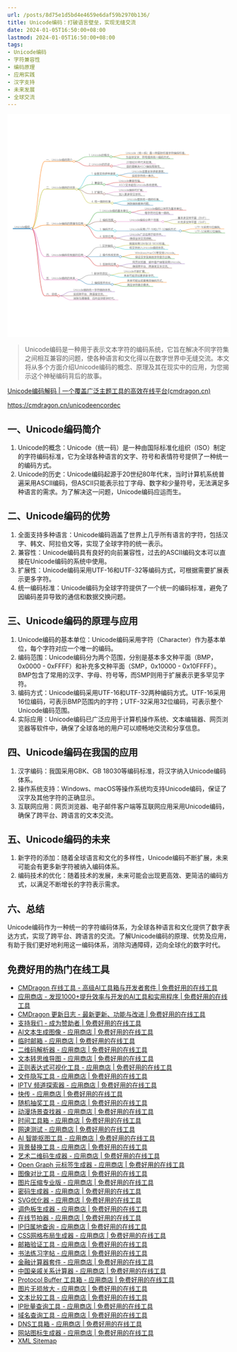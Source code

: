 ```yaml
---
url: /posts/8d75e1d5bd4e4659e6daf59b2970b136/
title: Unicode编码：打破语言壁垒，实现无缝交流
date: 2024-01-05T16:50:00+08:00
lastmod: 2024-01-05T16:50:00+08:00
tags:
- Unicode编码
- 字符兼容性
- 编码原理
- 应用实践
- 汉字支持
- 未来发展
- 全球交流
---
```


<img src="/images/2024_02_03 17_26_55.png" title="2024_02_03 17_26_55.png" alt="2024_02_03 17_26_55.png"/>

> Unicode编码是一种用于表示文本字符的编码系统，它旨在解决不同字符集之间相互兼容的问题，使各种语言和文化得以在数字世界中无缝交流。本文将从多个方面介绍Unicode编码的概念、原理及其在现实中的应用，为您揭示这个神秘编码背后的故事。

[Unicode编码解码 | 一个覆盖广泛主题工具的高效在线平台(cmdragon.cn)](https://cmdragon.cn/unicodeencordec)

https://cmdragon.cn/unicodeencordec

## 一、Unicode编码简介

1. Unicode的概念：Unicode（统一码）是一种由国际标准化组织（ISO）制定的字符编码标准，它为全球各种语言的文字、符号和表情符号提供了一种统一的编码方式。
2. Unicode的历史：Unicode编码起源于20世纪80年代末，当时计算机系统普遍采用ASCII编码，但ASCII只能表示拉丁字母、数字和少量符号，无法满足多种语言的需求。为了解决这一问题，Unicode编码应运而生。

## 二、Unicode编码的优势

1. 全面支持多种语言：Unicode编码涵盖了世界上几乎所有语言的字符，包括汉字、韩文、阿拉伯文等，实现了全球字符的统一表示。
2. 兼容性：Unicode编码具有良好的向前兼容性，过去的ASCII编码文本可以直接在Unicode编码的系统中使用。
3. 扩展性：Unicode编码采用UTF-16和UTF-32等编码方式，可根据需要扩展表示更多字符。
4. 统一编码标准：Unicode编码为全球字符提供了一个统一的编码标准，避免了因编码差异导致的通信和数据交换问题。

## 三、Unicode编码的原理与应用

1. Unicode编码的基本单位：Unicode编码采用字符（Character）作为基本单位，每个字符对应一个唯一的编码。
2. 编码范围：Unicode编码分为两个范围，分别是基本多文种平面（BMP，0x0000 - 0xFFFF）和补充多文种平面（SMP，0x10000 - 0x10FFFF）。BMP包含了常用的汉字、字母、符号等，而SMP则用于扩展表示更多罕见字符。
3. 编码方式：Unicode编码采用UTF-16和UTF-32两种编码方式。UTF-16采用16位编码，可表示BMP范围内的字符；UTF-32采用32位编码，可表示整个Unicode编码范围。
4. 实际应用：Unicode编码已广泛应用于计算机操作系统、文本编辑器、网页浏览器等软件中，确保了全球各地的用户可以顺畅地交流和分享信息。

## 四、Unicode编码在我国的应用

1. 汉字编码：我国采用GBK、GB 18030等编码标准，将汉字纳入Unicode编码体系。
2. 操作系统支持：Windows、macOS等操作系统均支持Unicode编码，保证了汉字及其他字符的正确显示。
3. 互联网应用：网页浏览器、电子邮件客户端等互联网应用采用Unicode编码，确保了跨平台、跨语言的文本交流。

## 五、Unicode编码的未来

1. 新字符的添加：随着全球语言和文化的多样性，Unicode编码不断扩展，未来可能会有更多新字符被纳入编码体系。
2. 编码技术的优化：随着技术的发展，未来可能会出现更高效、更简洁的编码方式，以满足不断增长的字符表示需求。

## 六、总结

Unicode编码作为一种统一的字符编码体系，为全球各种语言和文化提供了数字表达方式，实现了跨平台、跨语言的交流。了解Unicode编码的原理、优势及应用，有助于我们更好地利用这一编码体系，消除沟通障碍，迈向全球化的数字时代。

## 免费好用的热门在线工具

- [CMDragon 在线工具 - 高级AI工具箱与开发者套件 | 免费好用的在线工具](https://tools.cmdragon.cn/zh)
- [应用商店 - 发现1000+提升效率与开发的AI工具和实用程序 | 免费好用的在线工具](https://tools.cmdragon.cn/zh/apps?category=trending)
- [CMDragon 更新日志 - 最新更新、功能与改进 | 免费好用的在线工具](https://tools.cmdragon.cn/zh/changelog)
- [支持我们 - 成为赞助者 | 免费好用的在线工具](https://tools.cmdragon.cn/zh/sponsor)
- [AI文本生成图像 - 应用商店 | 免费好用的在线工具](https://tools.cmdragon.cn/zh/apps/text-to-image-ai)
- [临时邮箱 - 应用商店 | 免费好用的在线工具](https://tools.cmdragon.cn/zh/apps/temp-email)
- [二维码解析器 - 应用商店 | 免费好用的在线工具](https://tools.cmdragon.cn/zh/apps/qrcode-parser)
- [文本转思维导图 - 应用商店 | 免费好用的在线工具](https://tools.cmdragon.cn/zh/apps/text-to-mindmap)
- [正则表达式可视化工具 - 应用商店 | 免费好用的在线工具](https://tools.cmdragon.cn/zh/apps/regex-visualizer)
- [文件隐写工具 - 应用商店 | 免费好用的在线工具](https://tools.cmdragon.cn/zh/apps/steganography-tool)
- [IPTV 频道探索器 - 应用商店 | 免费好用的在线工具](https://tools.cmdragon.cn/zh/apps/iptv-explorer)
- [快传 - 应用商店 | 免费好用的在线工具](https://tools.cmdragon.cn/zh/apps/snapdrop)
- [随机抽奖工具 - 应用商店 | 免费好用的在线工具](https://tools.cmdragon.cn/zh/apps/lucky-draw)
- [动漫场景查找器 - 应用商店 | 免费好用的在线工具](https://tools.cmdragon.cn/zh/apps/anime-scene-finder)
- [时间工具箱 - 应用商店 | 免费好用的在线工具](https://tools.cmdragon.cn/zh/apps/time-toolkit)
- [网速测试 - 应用商店 | 免费好用的在线工具](https://tools.cmdragon.cn/zh/apps/speed-test)
- [AI 智能抠图工具 - 应用商店 | 免费好用的在线工具](https://tools.cmdragon.cn/zh/apps/background-remover)
- [背景替换工具 - 应用商店 | 免费好用的在线工具](https://tools.cmdragon.cn/zh/apps/background-replacer)
- [艺术二维码生成器 - 应用商店 | 免费好用的在线工具](https://tools.cmdragon.cn/zh/apps/artistic-qrcode)
- [Open Graph 元标签生成器 - 应用商店 | 免费好用的在线工具](https://tools.cmdragon.cn/zh/apps/open-graph-generator)
- [图像对比工具 - 应用商店 | 免费好用的在线工具](https://tools.cmdragon.cn/zh/apps/image-comparison)
- [图片压缩专业版 - 应用商店 | 免费好用的在线工具](https://tools.cmdragon.cn/zh/apps/image-compressor)
- [密码生成器 - 应用商店 | 免费好用的在线工具](https://tools.cmdragon.cn/zh/apps/password-generator)
- [SVG优化器 - 应用商店 | 免费好用的在线工具](https://tools.cmdragon.cn/zh/apps/svg-optimizer)
- [调色板生成器 - 应用商店 | 免费好用的在线工具](https://tools.cmdragon.cn/zh/apps/color-palette)
- [在线节拍器 - 应用商店 | 免费好用的在线工具](https://tools.cmdragon.cn/zh/apps/online-metronome)
- [IP归属地查询 - 应用商店 | 免费好用的在线工具](https://tools.cmdragon.cn/zh/apps/ip-geolocation)
- [CSS网格布局生成器 - 应用商店 | 免费好用的在线工具](https://tools.cmdragon.cn/zh/apps/css-grid-layout)
- [邮箱验证工具 - 应用商店 | 免费好用的在线工具](https://tools.cmdragon.cn/zh/apps/email-validator)
- [书法练习字帖 - 应用商店 | 免费好用的在线工具](https://tools.cmdragon.cn/zh/apps/calligraphy-practice)
- [金融计算器套件 - 应用商店 | 免费好用的在线工具](https://tools.cmdragon.cn/zh/apps/finance-calculator-suite)
- [中国亲戚关系计算器 - 应用商店 | 免费好用的在线工具](https://tools.cmdragon.cn/zh/apps/chinese-kinship-calculator)
- [Protocol Buffer 工具箱 - 应用商店 | 免费好用的在线工具](https://tools.cmdragon.cn/zh/apps/protobuf-toolkit)
- [图片无损放大 - 应用商店 | 免费好用的在线工具](https://tools.cmdragon.cn/zh/apps/image-upscaler)
- [文本比较工具 - 应用商店 | 免费好用的在线工具](https://tools.cmdragon.cn/zh/apps/text-compare)
- [IP批量查询工具 - 应用商店 | 免费好用的在线工具](https://tools.cmdragon.cn/zh/apps/ip-batch-lookup)
- [域名查询工具 - 应用商店 | 免费好用的在线工具](https://tools.cmdragon.cn/zh/apps/domain-finder)
- [DNS工具箱 - 应用商店 | 免费好用的在线工具](https://tools.cmdragon.cn/zh/apps/dns-toolkit)
- [网站图标生成器 - 应用商店 | 免费好用的在线工具](https://tools.cmdragon.cn/zh/apps/favicon-generator)
- [XML Sitemap](https://tools.cmdragon.cn/sitemap_index.xml)
